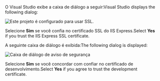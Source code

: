 <span data-ttu-id="a38f8-101">O Visual Studio exibe a caixa de diálogo a seguir:</span><span class="sxs-lookup"><span data-stu-id="a38f8-101">Visual Studio displays the following dialog:</span></span>

![Este projeto é configurado para usar SSL.](~/getting-started/_static/trustCert.png)

<span data-ttu-id="a38f8-105">Selecione **Sim** se você confia no certificado SSL do IIS Express.</span><span class="sxs-lookup"><span data-stu-id="a38f8-105">Select **Yes** if you trust the IIS Express SSL certificate.</span></span>

<span data-ttu-id="a38f8-106">A seguinte caixa de diálogo é exibida:</span><span class="sxs-lookup"><span data-stu-id="a38f8-106">The following dialog is displayed:</span></span>

![Caixa de diálogo de aviso de segurança](~/getting-started/_static/cert.png)

<span data-ttu-id="a38f8-108">Selecione **Sim** se você concordar com confiar no certificado de desenvolvimento.</span><span class="sxs-lookup"><span data-stu-id="a38f8-108">Select **Yes** if you agree to trust the development certificate.</span></span>
